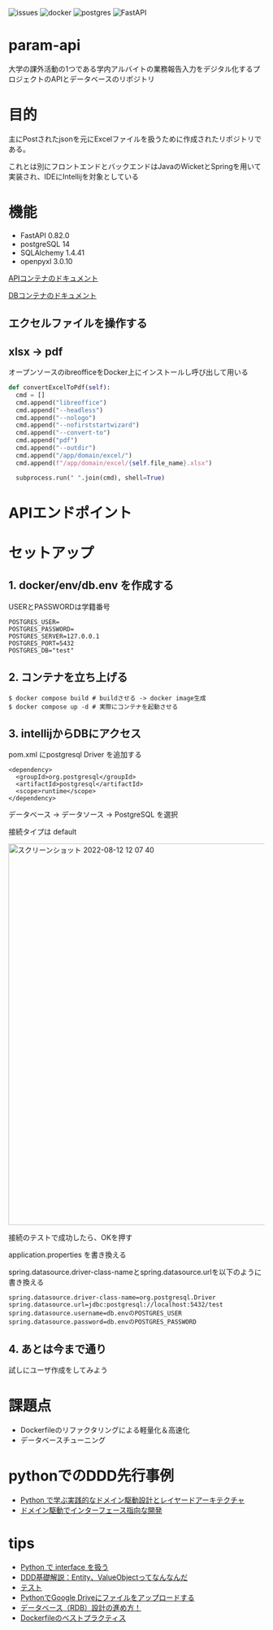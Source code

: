 ![issues](https://img.shields.io/github/issues/Aruminium/param-api?style=flat)
![docker](https://img.shields.io/badge/-Docker-EEE.svg?logo=docker&style=flat)
![postgres](https://img.shields.io/badge/-PostgreSQL-336791.svg?logo=postgresql&style=flat)
![FastAPI](https://img.shields.io/badge/-FastAPI-blue.svg?logo=fastAPI&style=flat)

# param-api

大学の課外活動の1つである学内アルバイトの業務報告入力をデジタル化するプロジェクトのAPIとデータベースのリポジトリ

# 目的

主にPostされたjsonを元にExcelファイルを扱うために作成されたリポジトリである。

これとは別にフロントエンドとバックエンドはJavaのWicketとSpringを用いて実装され、IDEにIntellijを対象としている

# 機能

- FastAPI 0.82.0
- postgreSQL 14
- SQLAlchemy 1.4.41
- openpyxl 3.0.10

[APIコンテナのドキュメント](https://github.com/Aruminium/param-api/tree/main/app)

[DBコンテナのドキュメント](https://github.com/Aruminium/param-api/tree/main/db)


## エクセルファイルを操作する



## xlsx -> pdf

オープンソースのibreofficeをDocker上にインストールし呼び出して用いる

```python
def convertExcelToPdf(self):
  cmd = []
  cmd.append("libreoffice")
  cmd.append("--headless")
  cmd.append("--nologo")
  cmd.append("--nofirststartwizard")
  cmd.append("--convert-to")
  cmd.append("pdf")
  cmd.append("--outdir")
  cmd.append("/app/domain/excel/")
  cmd.append(f"/app/domain/excel/{self.file_name}.xlsx")

  subprocess.run(" ".join(cmd), shell=True)
```

# APIエンドポイント



# セットアップ

## 1. docker/env/db.env を作成する

USERとPASSWORDは学籍番号

```env
POSTGRES_USER=
POSTGRES_PASSWORD=
POSTGRES_SERVER=127.0.0.1
POSTGRES_PORT=5432
POSTGRES_DB="test"
```

## 2. コンテナを立ち上げる

```shell
$ docker compose build # buildさせる -> docker image生成
$ docker compose up -d # 実際にコンテナを起動させる
```

## 3. intellijからDBにアクセス

pom.xml にpostgresql Driver を追加する

```
<dependency>
  <groupId>org.postgresql</groupId>
  <artifactId>postgresql</artifactId>
  <scope>runtime</scope>
</dependency>
```

データベース -> データソース -> PostgreSQL を選択

接続タイプは default

<img width="751" alt="スクリーンショット 2022-08-12 12 07 40" src="https://user-images.githubusercontent.com/73931800/184277684-d5063423-9b6f-4192-bdde-0efde025a8ba.png">

接続のテストで成功したら、OKを押す

application.properties を書き換える

spring.datasource.driver-class-nameとspring.datasource.urlを以下のように書き換える
```
spring.datasource.driver-class-name=org.postgresql.Driver
spring.datasource.url=jdbc:postgresql://localhost:5432/test
spring.datasource.username=db.envのPOSTGRES_USER
spring.datasource.password=db.envのPOSTGRES_PASSWORD
```

## 4. あとは今まで通り

試しにユーザ作成をしてみよう

# 課題点

- Dockerfileのリファクタリングによる軽量化＆高速化
- データベースチューニング


# pythonでのDDD先行事例

- [Python で学ぶ実践的なドメイン駆動設計とレイヤードアーキテクチャ](https://speakerdeck.com/iktakahiro/ddd-and-onion-architecture-in-python)
- [ドメイン駆動でインターフェース指向な開発](https://qiita.com/yu-sa/items/e0033ae312669256cd8a)


# tips
- [Python で interface を扱う](https://zenn.dev/plhr7/articles/36ddd240ccbb97)
- [DDD基礎解説：Entity、ValueObjectってなんなんだ](https://little-hands.hatenablog.com/entry/2018/12/09/entity-value-object)
- [テスト](https://fastapi.tiangolo.com/ja/tutorial/testing/)
- [PythonでGoogle Driveにファイルをアップロードする](https://laboratory.kazuuu.net/upload-files-to-google-drive-with-python/)
- [データベース（RDB）設計の進め方！](https://qiita.com/ryota_i/items/294281b57cc9783bf2c1)
- [Dockerfileのベストプラクティス](https://qiita.com/Tsuyozo/items/c706a04848c3fbbaf055)

